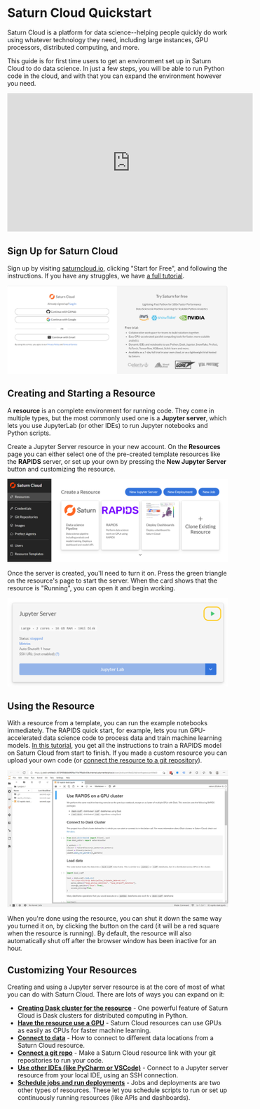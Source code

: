 # Saturn Cloud Quickstart

Saturn Cloud is a platform for data science--helping people quickly do work using whatever technology they need, including large instances, GPU processors, distributed computing, and more. 

This guide is for first time users to
get an environment set up in Saturn Cloud to do data science. In just a few steps, you will be able to run Python code in the cloud, and with that you can expand the environment however you need.

<div class="text-center py-3 row">
<div class="embed-responsive embed-responsive-16by9 col-md-10 offset-md-1 col-lg-8 offset-lg-2">
<iframe width="560" height="315" src="https://www.youtube.com/embed/qE0zhXouDSo" title="YouTube video player"
frameborder="0"
allow="accelerometer; autoplay; clipboard-write; encrypted-media; gyroscope; picture-in-picture"
allowfullscreen class="embed-responsive-item"></iframe>
</div>
</div>

## Sign Up for Saturn Cloud

Sign up by visiting [saturncloud.io](https://www.saturncloud.io/s/), clicking "Start for Free", and following the instructions. If you have any struggles, we have [a full tutorial](<docs/Getting Started/signing_up.md>).

![Screenshot of signup page indicating GitHub, Google, or email options](/images/docs/signup2.jpg "doc-image")

## Creating and Starting a Resource

A **resource** is an complete environment for running code. They come in multiple types, but the most commonly used one is a **Jupyter server**, which lets you use JupyterLab (or other IDEs) to run Jupyter notebooks and Python scripts.

Create a Jupyter Server resource in your new account. On the **Resources** page you can either
select one of the pre-created template resources like the **RAPIDS** server, or set up your own by pressing the **New Jupyter Server** button and customizing the resource.

<img src="/images/docs/create-jupyter.png" alt="Screenshot of the resource page" class="doc-image">

Once the server is created, you'll need to turn it on. Press the green triangle on the resource's page to start the server. When the card shows that the resource is "Running", you can open it and begin working.

<img src="/images/docs/start-jupyter.png" alt="Screenshot of card in resource for Jupyter server with green 'start' button" class="doc-image">    

## Using the Resource

With a resource from a template, you can run the example notebooks immediately. The RAPIDS quick start, for example, lets you run GPU-accelerated data science code to process data and train machine learning models. [In this tutorial](<docs/Examples/RAPIDS/qs-01-rapids-gpu.md>), you get all the instructions to train a RAPIDS model on Saturn Cloud from start to finish. If you made a custom resource you can upload your own code (or [connect the resource to a git repository](<docs/Using Saturn Cloud/gitrepo.md>)).

<img src="/images/docs/jupyterlab-01.jpg" alt="Jupyter notebook open in JupyterLab" class="doc-image">    

When you're done using the resource, you can shut it down the same way you turned it on, by clicking the button on the card (it will be a red square when the resource is running). By default, the resource will also automatically shut off after the browser window has been inactive for an hour. 

## Customizing Your Resources

Creating and using a Jupyter server resource is at the core of most of what you can do with Saturn Cloud. There are lots of ways you can expand on it:

* **[Creating Dask cluster for the resource](<docs/Using Saturn Cloud/create_dask_cluster.md>)** - One powerful feature of Saturn Cloud is Dask clusters for distributed computing in Python.
* **[Have the resource use a GPU](<docs/Reference/intro_to_gpu.md>)** - Saturn Cloud resources can use GPUs as easily as CPUs for faster machine learning.
* **[Connect to data](<docs/Using Saturn Cloud/connect_data.md>)** - How to connect to different data locations from a Saturn Cloud resource.
* **[Connect a git repo](<docs/Using Saturn Cloud/gitrepo.md>)** - Make a Saturn Cloud resource link with your git repositories to run your code.
* **[Use other IDEs (like PyCharm or VSCode)](<docs/Using Saturn Cloud/ide_ssh.md>)** - Connect to a Jupyter server resource from your local IDE, using an SSH connection.
* **[Schedule jobs and run deployments](<docs/Using Saturn Cloud/jobs_and_deployments.md>)** - Jobs and deployments are two other types of resources. These let you schedule scripts to run or set up continuously running resources (like APIs and dashboards).
